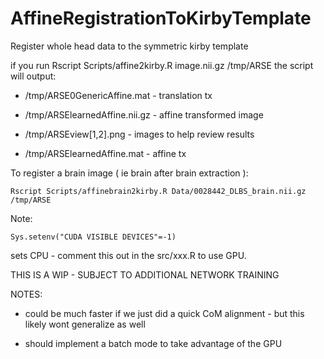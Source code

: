 # AffineRegistrationToKirbyTemplate

Register whole head data to the symmetric kirby template

if you run Rscript Scripts/affine2kirby.R image.nii.gz /tmp/ARSE
the script will output:

* /tmp/ARSE0GenericAffine.mat  - translation tx

* /tmp/ARSElearnedAffine.nii.gz  - affine transformed image

* /tmp/ARSEview[1,2].png  - images to help review results

* /tmp/ARSElearnedAffine.mat - affine tx


To register a brain image ( ie brain after brain extraction ):

```
Rscript Scripts/affinebrain2kirby.R Data/0028442_DLBS_brain.nii.gz /tmp/ARSE
```

Note: 

```
Sys.setenv("CUDA VISIBLE DEVICES"=-1)
```

sets CPU - comment this out in the src/xxx.R to use GPU.

THIS IS A WIP - SUBJECT TO ADDITIONAL NETWORK TRAINING

NOTES:

* could be much faster if we just did a quick CoM alignment - but this likely wont generalize as well

* should implement a batch mode to take advantage of the GPU


